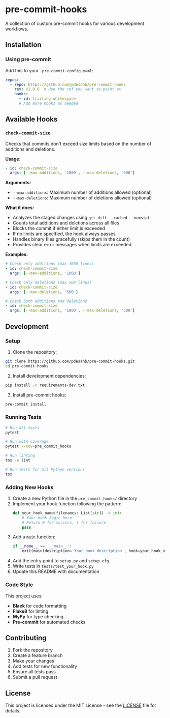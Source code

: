 # pre-commit-hooks

A collection of custom pre-commit hooks for various development workflows.

## Installation

### Using pre-commit

Add this to your `.pre-commit-config.yaml`:

```yaml
repos:
  - repo: https://github.com/pdesahb/pre-commit-hooks
    rev: v1.0.0  # Use the ref you want to point at
    hooks:
      - id: trailing-whitespace
      # Add more hooks as needed
```

## Available Hooks

### `check-commit-size`

Checks that commits don't exceed size limits based on the number of additions and deletions.

**Usage:**
```yaml
- id: check-commit-size
  args: [--max-additions, '1000', --max-deletions, '500']
```

**Arguments:**
- `--max-additions`: Maximum number of additions allowed (optional)
- `--max-deletions`: Maximum number of deletions allowed (optional)

**What it does:**
- Analyzes the staged changes using `git diff --cached --numstat`
- Counts total additions and deletions across all files
- Blocks the commit if either limit is exceeded
- If no limits are specified, the hook always passes
- Handles binary files gracefully (skips them in the count)
- Provides clear error messages when limits are exceeded

**Examples:**
```yaml
# Check only additions (max 1000 lines)
- id: check-commit-size
  args: [--max-additions, '1000']

# Check only deletions (max 500 lines)
- id: check-commit-size
  args: [--max-deletions, '500']

# Check both additions and deletions
- id: check-commit-size
  args: [--max-additions, '1000', --max-deletions, '500']
```

## Development

### Setup

1. Clone the repository:
```bash
git clone https://github.com/pdesahb/pre-commit-hooks.git
cd pre-commit-hooks
```

2. Install development dependencies:
```bash
pip install -r requirements-dev.txt
```

3. Install pre-commit hooks:
```bash
pre-commit install
```

### Running Tests

```bash
# Run all tests
pytest

# Run with coverage
pytest --cov=pre_commit_hooks

# Run linting
tox -e lint

# Run tests for all Python versions
tox
```

### Adding New Hooks

1. Create a new Python file in the `pre_commit_hooks/` directory
2. Implement your hook function following the pattern:
   ```python
   def your_hook_name(filenames: List[str]) -> int:
       # Your hook logic here
       # Return 0 for success, 1 for failure
       pass
   ```
3. Add a `main` function:
   ```python
   if __name__ == '__main__':
       exit(main(description='Your hook description', hook=your_hook_name))
   ```
4. Add the entry point to `setup.py` and `setup.cfg`
5. Write tests in `tests/test_your_hook.py`
6. Update this README with documentation

### Code Style

This project uses:
- **Black** for code formatting
- **Flake8** for linting
- **MyPy** for type checking
- **Pre-commit** for automated checks

## Contributing

1. Fork the repository
2. Create a feature branch
3. Make your changes
4. Add tests for new functionality
5. Ensure all tests pass
6. Submit a pull request

## License

This project is licensed under the MIT License - see the [LICENSE](LICENSE) file for details.
